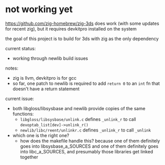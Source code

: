 # not working yet

https://github.com/zig-homebrew/zig-3ds does work (with some updates for recent zig), but it requires devkitpro installed on the system

the goal of this project is to build for 3ds with zig as the only dependency

current status:

- working through newlib build issues

notes:

- zig is llvm, devkitpro is for gcc
- so far, one patch to newlib is required to add `return 0` to an `int` fn that doesn't have a return statement

current issue:

- both libgloss/libsysbase and newlib provide copies of the same functions:
  - `libgloss/libsysbase/unlink.c` defines `_unlink_r` to call `devoptab_list[dev]->unlink_r()`
  - `newlib/libc/reent/unlinkr.c` defines `_unlink_r` to call `_unlink`
- which one is the right one?
  - how does the makefile handle this? because one of them definitely goes into libsysbase_a_SOURCES and one of them definitely goes into libc_a_SOURCES, and presumably those libraries get linked together